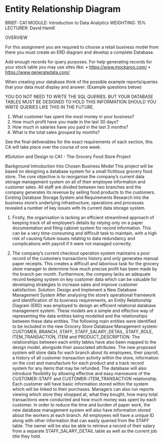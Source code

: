 # Entity Relationship Diagram

BRIEF:
CA1
MODULE: Introduction to Data Analytics
WEIGHTING: 15%
LECTURER: David Hamill

OVERVIEW

For this assignment you are required to choose a retail business model from there you must create an ERD diagram and develop a complete Database. 

Add enough records for query purposes. For help generating records for your stock table you may use sites like:
•	https://www.mockaroo.com/
•	https://www.generatedata.com/ 

When creating your database think of the possible example reports/queries that your data must display and answer: (Example questions below)

YOU DO NOT NEED TO WRITE THE SQL QUERIES. BUT YOUR DATABASE TABLES MUST BE DESIGNED TO HOLD THIS INFORMATION SHOULD YOU WRITE QUERIES LIKE THIS IN THE FUTURE.
1.	What customer has spent the most money in your business?
2.	How much profit have you made in the last 30 days?
3.	How much in salaries have you paid in the last 3 months?
4.	What is the total sales grouped by months?

See the final deliverables for the exact requirements of each section, this CA will take place over the course of one week.



#Solution and Design to CA1 - The Grocery Food Store Project

Background Introduction Into Chosen Business Model
This project will be based on designing a database system for a small fictitious grocery food store. The core objective is to reorganise the company’s current data storage management system on all of their employee information and customer sales. All staff are divided between two branches and the company generates its revenue by selling food products to the customers. 
Existing Database Storage System and Requirements
Research into the business store’s underlying infrastructure, operations and processes revealed a number of key issues with its current data storage system. 
1.	Firstly, the organisation is lacking an efficient streamlined approach of keeping track of all employee’s details by relying only on a paper documentation and filing cabinet system for record information. This can be a very time-consuming and difficult task to maintain, with a high risk of causing future issues relating to data redundancy and complications with payroll if it were not managed correctly. 

2.	The company’s current checkout operation system maintains a poor record of the customers transactions history and only generates manual paper receipts. This creates a difficult and laborious task for the grocery store manager to determine how much precise profit has been made by the branch per month.  Furthermore, the company lacks an adequate record keeping system on key customer data which can be valuable for developing strategies to increase sales and improve customer satisfaction.
Solution: Design and Implement a New Database Management System
After analysing the store’s operational framework and identification of its business requirements, an Entity Relationship Diagram (ERD) was employed to design an efficient relational database management system. These models are a simple and effective way of representing the data entities being modelled and the relationships between these data entities. The following main entities were identified to be included in the new Grocery Store Database Management system: CUSTOMER, BRANCH, STAFF, STAFF_SALARY_DETAIL, STAFF_ROLE, ITEM_TRANSACTION, ITEM and PRODUCT_DESCRIPTION. The relationships between each entity tables have also been mapped to the design model, alongside their associated attributes. 
The new proposed system will store data for each branch about its employees, their payroll, a history of all customer transaction activity within the store, information on the cost and manufacture for each product and a track record system for any items that may be refunded. The database will also introduce flexibility by allowing effective and easy manoeuvre of the CUSTOMER::STAFF and CUSTOMER::ITEM_TRANSACTION relationship. Each customer will have basic information stored within the system which will be linked to their purchases. Managers can also run reports viewing which store they shopped at, what they bought, how many total transactions were conducted and how much money was spent by each customer.
In order to reduce the time and burden of paper work, the new database management system will also have information stored about the workers at each branch. All employees will have a unique ID along with other information that can easily queried from the STAFF table. The owner will be also be able to retrieve a record of their salary from a separate STAFF_SALARY_DETAIL table as well as the current job title they hold.
